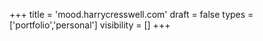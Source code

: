 +++
title = 'mood.harrycresswell.com'
draft = false
types = ['portfolio','personal']
visibility = []
+++
